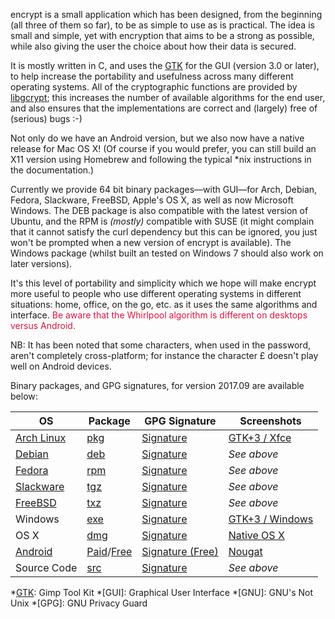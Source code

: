 encrypt is a small application which has been designed, from the beginning
(all three of them so far), to be as simple to use as is practical. The
idea is small and simple, yet with encryption that aims to be a strong as
possible, while also giving the user the choice about how their data is
secured.

It is mostly written in C, and uses the [GTK][] for the GUI (version 3.0
or later), to help increase the portability and usefulness across many different
operating systems. All of the cryptographic functions are provided by
[libgcrypt][]; this increases the number of available algorithms for the
end user, and also ensures that the implementations are correct and (largely)
free of (serious) bugs :-)

Not only do we have an Android version, but we also now have a native release
for Mac OS X! (Of course if you would prefer, you can still build an X11
version using Homebrew and following the typical *nix instructions in the
documentation.)

Currently we provide 64 bit binary packages&mdash;with GUI&mdash;for Arch,
Debian, Fedora, Slackware, FreeBSD, Apple's OS X, as well as now Microsoft
Windows. The DEB package is also compatible with the latest version of Ubuntu,
and the RPM is _(mostly)_ compatible with SUSE (it might complain that it
cannot satisfy the curl dependency but this can be ignored, you just won't
be prompted when a new version of encrypt is available). The Windows package
(whilst built an tested on Windows 7 should also work on later versions).

It's this level of portability and simplicity which we hope will make encrypt
more useful to people who use different operating systems in different
situations: home, office, on the go, etc. as it uses the same algorithms
and interface. <span style="color:#dc143c;">Be aware that the Whirlpool
algorithm is different on desktops versus Android.</span>

NB: It has been noted that some characters, when used in the password, aren't
completely cross-platform; for instance the character £ doesn't play well
on Android devices.

Binary packages, and GPG signatures, for version 2017.09 are available below:

|OS|Package|GPG Signature|Screenshots|
|-|-|-|-|
|[Arch Linux]|[pkg][ap]|[Signature][ag]|[GTK+3 / Xfce][as]|
|[Debian]|[deb][dp]|[Signature][dg]|_See above_|
|[Fedora]|[rpm][fp]|[Signature][fg]|_See above_|
|[Slackware]|[tgz][kp]|[Signature][kg]|_See above_|
|[FreeBSD]|[txz][bp]|[Signature][bg]|_See above_|
|Windows|[exe][wp]|[Signature][wg]|[GTK+3 / Windows][ws]|
|OS X|[dmg][xp]|[Signature][xg]|[Native OS X][xs]|
|[Android]|[Paid][mp]/[Free][gp]|[Signature (Free)][gg]|[Nougat][ms]|
|Source Code|[src][sp]|[Signature][sg]|_See above_|

[GTK]: http://www.gtk.org
[libgcrypt]: http://www.gnu.org/software/libgcrypt/
[Android]: http://www.android.com
[SourceForge.net]: http://sourceforge.net
[Homebrew]: http://mxcl.github.com/homebrew/
[Xcode]: https://developer.apple.com/xcode/

[Arch Linux]: http://www.archlinux.org
[ap]: /downloads/encrypt/2017.09/encrypt-2017.09-1-x86_64.pkg.tar.xz
[ag]: /downloads/encrypt/2017.09/encrypt-2017.09-1-x86_64.pkg.tar.xz.asc
[as]: /src/encrypt/pixmaps/screenshot_linux_idle.png

[Debian]: http://www.debian.org
[dp]: /downloads/encrypt/2017.09/encrypt_2017.09-1_amd64.deb
[dg]: /downloads/encrypt/2017.09/encrypt_2017.09-1_amd64.deb.asc

[Fedora]: http://fedoraproject.org
[fp]: /downloads/encrypt/2017.09/encrypt-2017.09-1.x86_64.rpm
[fg]: /downloads/encrypt/2017.09/encrypt-2017.09-1.x86_64.rpm.asc

[Slackware]: http://http://www.slackware.com
[kp]: /downloads/encrypt/2017.09/encrypt-2017.09-x86_64-1aa.tgz
[kg]: /downloads/encrypt/2017.09/encrypt-2017.09-x86_64-1aa.tgz.asc

[FreeBSD]: https://www.freebsd.org
[bp]: /downloads/encrypt/2017.09/encrypt-2017.09-x86_64.txz
[bg]: /downloads/encrypt/2017.09/encrypt-2017.09-x86_64.txz.asc

[wp]: /downloads/encrypt/2017.09/encrypt-2017.09-install.exe
[wg]: /downloads/encrypt/2017.09/encrypt-2017.09-install.exe.asc
[ws]: /src/encrypt/pixmaps/screenshot_windows_idle.png

[mp]: https://market.android.com/details?id=net.albinoloverats.android.encrypt
[ms]: /src/encrypt/pixmaps/screenshot_android_idle.png
[gp]: /downloads/encrypt/2017.09/encrypt-2017.09-free.apk
[gg]: /downloads/encrypt/2017.09/encrypt-2017.09-free.apk.asc

[xp]: /downloads/encrypt/2017.09/encrypt-2017.09-x86_64.dmg
[xg]: /downloads/encrypt/2017.09/encrypt-2017.09-x86_64.dmg.asc
[xs]: /src/encrypt/pixmaps/screenshot_macosx_idle.png

[sp]: /downloads/encrypt/2017.09/encrypt-2017.09.tar.xz
[sg]: /downloads/encrypt/2017.09/encrypt-2017.09.tar.xz.asc

[qr]: https://qrcode.kaywa.com/img.php?s=2&d=https%3A%2F%2Fmarket.android.com%2Fdetails%3Fid%3Dnet.albinoloverats.android.encrypt

*[GTK]: Gimp Tool Kit
*[GUI]: Graphical User Interface
*[GNU]: GNU's Not Unix
*[GPG]: GNU Privacy Guard
